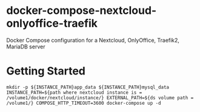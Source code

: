 # docker-compose-nextcloud-onlyoffice-traefik

Docker Compose configuration for a Nextcloud, OnlyOffice, Traefik2, MariaDB server

# Getting Started

```
mkdir -p ${INSTANCE_PATH}app_data ${INSTANCE_PATH}mysql_data
INSTANCE_PATH=${path where nextcloud instance is = /volume1/docker/nextcloud/instance/} EXTERNAL_PATH=${ds volume path = /volume1/} COMPOSE_HTTP_TIMEOUT=3600 docker-compose up -d
```
